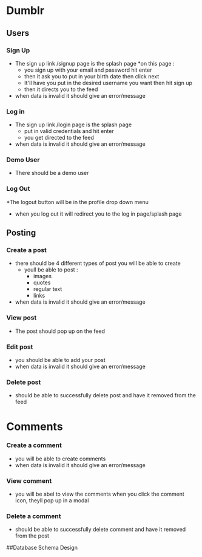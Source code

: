 # Dumblr

## Users
### Sign Up
* The sign up link /signup page is the splash page
  *on this page :
    * you sign up with your email and password hit enter
    * then it ask you to put in your birth date then click next 
    * It'll have you put in the desired username you want then hit sign up
    * then it directs you to the feed
 * when data is invalid it should give an error/message 

### Log in
  * The sign up link /login page is the splash page 
    * put in valid credentials and hit enter
    * you get directed to the feed
  * when data is invalid it should give an error/message 
  
### Demo User
  * There should be a demo user
  
### Log Out
  *The logout button will be in the profile drop down menu 
  * when you log out it will redirect you to the log in page/splash page

## Posting
### Create a post
  * there should be 4 different types of post you will be able to create
    * youll be able to post : 
      * images
      * quotes
      * regular text
      * links
 * when data is invalid it should give an error/message      
      
### View post
  * The post should pop up on the feed 
### Edit post
  * you should be able to add your post
  * when data is invalid it should give an error/message 
### Delete post
  * should be able to successfully delete post and have it removed from the feed
  
# Comments 
### Create a comment
  * you will be able to create comments
  * when data is invalid it should give an error/message 
### View comment
  * you will be abel to view the comments when you click the comment icon, theyll pop up in a modal
### Delete a comment
* should be able to successfully delete comment and have it removed from the post 



##Database Schema Design

